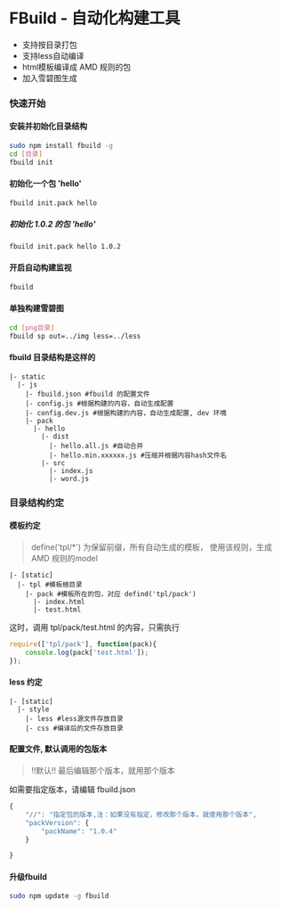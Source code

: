 FBuild - 自动化构建工具
========================

- 支持按目录打包
- 支持less自动编译
- html模板编译成 AMD 规则的包
- 加入雪碧图生成

### 快速开始

#### 安装并初始化目录结构

```bash
sudo npm install fbuild -g
cd [目录]
fbuild init 
```

#### 初始化一个包 'hello'

```bash
fbuild init.pack hello
```
##### 初始化 1.0.2 的包 'hello'

```bash
fbuild init.pack hello 1.0.2
```

#### 开启自动构建监视

```bash
fbuild
```

#### 单独构建雪碧图

```bash
cd [png目录]
fbuild sp out=../img less=../less
```

#### fbuild 目录结构是这样的

```
|- static
  |- js
    |- fbuild.json #fbuild 的配置文件
    |- config.js #根据构建的内容，自动生成配置
    |- config.dev.js #根据构建的内容，自动生成配置, dev 环境
    |- pack
      |- hello
        |- dist
          |- hello.all.js #自动合并
          |- hello.min.xxxxxx.js #压缩并根据内容hash文件名
        |- src
          |- index.js
          |- word.js

```

### 目录结构约定

#### 模板约定

> define('tpl/*') 为保留前缀，所有自动生成的模板，
> 使用该规则，生成 AMD 规则的model

```
|- [static]
  |- tpl #模板根目录
    |- pack #模板所在的包，对应 defind('tpl/pack')
      |- index.html
      |- test.html
```

这时，调用 tpl/pack/test.html 的内容，只需执行

```js
require(['tpl/pack'], function(pack){
    console.log(pack['test.html']);
});
```

#### less 约定

```
|- [static]
  |- style
    |- less #less源文件存放目录
    |- css #编译后的文件存放目录
```

#### 配置文件, 默认调用的包版本

> !!默认!! 最后编辑那个版本，就用那个版本

如需要指定版本，请编辑 fbuild.json

```js
{
    "//": "指定包的版本,注：如果没有指定，修改那个版本，就使用那个版本",
    "packVersion": {
        "packName": "1.0.4"
    }

}
```

#### 升级fbuild

```bash
sudo npm update -g fbuild
```


